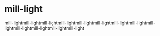 # mill-light
mill-lightmill-lightmill-lightmill-lightmill-lightmill-lightmill-lightmill-lightmill-lightmill-lightmill-lightmill-lightmill-light
